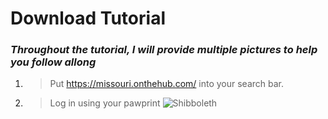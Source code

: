 # Download Tutorial
### _Throughout the tutorial, I will provide multiple pictures to help you follow allong_

1. > Put https://missouri.onthehub.com/ into your search bar.
2. > Log in using your pawprint
![Shibboleth]()
